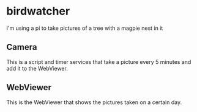 # birdwatcher
I'm using a pi to take pictures of a tree with a magpie nest in it

## Camera

This is a script and timer services that take a picture every 5 minutes and add it to the WebViewer.

## WebViewer

This is the WebViewer that shows the pictures taken on a certain day.
